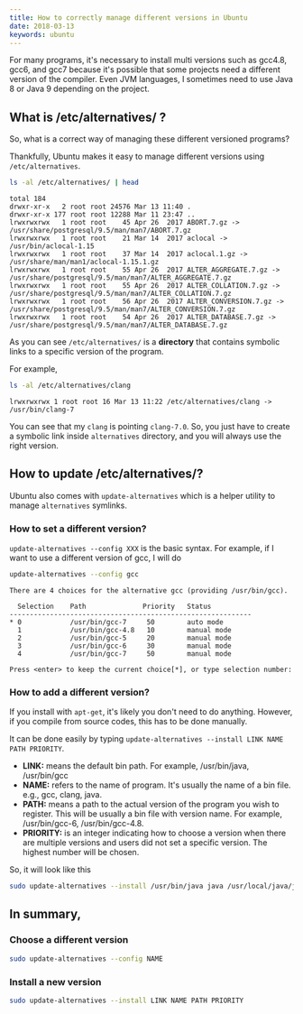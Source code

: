 ```yaml
---
title: How to correctly manage different versions in Ubuntu
date: 2018-03-13
keywords: ubuntu
---
```


For many programs, it's necessary to install multi versions such as gcc4.8, gcc6, and gcc7 because it's possible that some projects need a different version of the compiler. Even JVM languages, I sometimes need to use Java 8 or Java 9 depending on the project.

## What is /etc/alternatives/ ?

So, what is a correct way of managing these different versioned programs?

Thankfully, Ubuntu makes it easy to manage different versions using `/etc/alternatives`.

```bash
ls -al /etc/alternatives/ | head
```

    total 184
    drwxr-xr-x   2 root root 24576 Mar 13 11:40 .
    drwxr-xr-x 177 root root 12288 Mar 11 23:47 ..
    lrwxrwxrwx   1 root root    45 Apr 26  2017 ABORT.7.gz -> /usr/share/postgresql/9.5/man/man7/ABORT.7.gz
    lrwxrwxrwx   1 root root    21 Mar 14  2017 aclocal -> /usr/bin/aclocal-1.15
    lrwxrwxrwx   1 root root    37 Mar 14  2017 aclocal.1.gz -> /usr/share/man/man1/aclocal-1.15.1.gz
    lrwxrwxrwx   1 root root    55 Apr 26  2017 ALTER_AGGREGATE.7.gz -> /usr/share/postgresql/9.5/man/man7/ALTER_AGGREGATE.7.gz
    lrwxrwxrwx   1 root root    55 Apr 26  2017 ALTER_COLLATION.7.gz -> /usr/share/postgresql/9.5/man/man7/ALTER_COLLATION.7.gz
    lrwxrwxrwx   1 root root    56 Apr 26  2017 ALTER_CONVERSION.7.gz -> /usr/share/postgresql/9.5/man/man7/ALTER_CONVERSION.7.gz
    lrwxrwxrwx   1 root root    54 Apr 26  2017 ALTER_DATABASE.7.gz -> /usr/share/postgresql/9.5/man/man7/ALTER_DATABASE.7.gz

As you can see `/etc/alternatives/` is a **directory** that contains symbolic links to a specific version of the program.

For example,

```bash
ls -al /etc/alternatives/clang
```

    lrwxrwxrwx 1 root root 16 Mar 13 11:22 /etc/alternatives/clang -> /usr/bin/clang-7

You can see that my `clang` is pointing `clang-7.0`. So, you just have to create a symbolic link inside `alternatives` directory, and you will always use the right version.

## How to update /etc/alternatives/?

Ubuntu also comes with `update-alternatives` which is a helper utility to manage `alternatives` symlinks.

### How to set a different version?

`update-alternatives --config XXX` is the basic syntax. For example, if I want to use a different version of gcc, I will do

```bash
update-alternatives --config gcc
```

    There are 4 choices for the alternative gcc (providing /usr/bin/gcc).

      Selection    Path              Priority   Status
    ------------------------------------------------------------
    * 0            /usr/bin/gcc-7     50        auto mode
      1            /usr/bin/gcc-4.8   10        manual mode
      2            /usr/bin/gcc-5     20        manual mode
      3            /usr/bin/gcc-6     30        manual mode
      4            /usr/bin/gcc-7     50        manual mode

    Press <enter> to keep the current choice[*], or type selection number:

### How to add a different version?

If you install with `apt-get`, it's likely you don't need to do anything. However, if you compile from source codes, this has to be done manually.

It can be done easily by typing `update-alternatives --install LINK NAME PATH PRIORITY`.

-   **LINK:** means the default bin path. For example, /usr/bin/java, /usr/bin/gcc
-   **NAME:** refers to the name of program. It's usually the name of a bin file. e.g., gcc, clang, java.
-   **PATH:** means a path to the actual version of the program you wish to register. This will be usually a bin file with version name. For example, /usr/bin/gcc-6, /usr/bin/gcc-4.8.
-   **PRIORITY:** is an integer indicating how to choose a version when there are multiple versions and users did not set a specific version. The highest number will be chosen.

So, it will look like this

```bash
sudo update-alternatives --install /usr/bin/java java /usr/local/java/jre1.7.0_09/bin/java 1
```

## In summary,

### Choose a different version
```bash
sudo update-alternatives --config NAME
```

### Install a new version
```bash
sudo update-alternatives --install LINK NAME PATH PRIORITY
```
